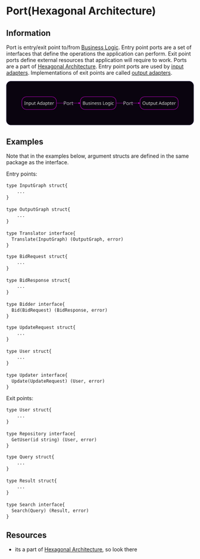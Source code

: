 # Port(Hexagonal Architecture)

## Information

Port is entry/exit point to/from [Business Logic](https://github.com/vimcki/design-principles/blob/master/Business%20Logic.md). Entry point ports are a set of interfaces that define the operations the application can perform. Exit point ports define external resources that application will require to work. Ports are a part of [Hexagonal Architecture](https://github.com/vimcki/design-principles/blob/master/Hexagonal%20Architecture.md). Entry point ports are used by [input adapters](https://github.com/vimcki/design-principles/blob/master/Adapter.md). Implementations of exit points are called [output adapters](https://github.com/vimcki/design-principles/blob/master/Adapter.md).

![Hexagonal Architecture](/images/hex.svg)

## Examples

Note that in the examples below, argument structs are defined in the same package as the interface.

Entry points:

```golang
type InputGraph struct{
	...
}

type OutputGraph struct{
	...
}

type Translator interface{
  Translate(InputGraph) (OutputGraph, error)
}
```

```golang
type BidRequest struct{
	...
}

type BidResponse struct{
	...
}

type Bidder interface{
  Bid(BidRequest) (BidResponse, error)
}
```

```golang
type UpdateRequest struct{
	...
}

type User struct{
	...
}

type Updater interface{
  Update(UpdateRequest) (User, error)
}
```

Exit points:

```golang
type User struct{
	...
}

type Repository interface{
  GetUser(id string) (User, error)
}
```

```golang
type Query struct{
	...
}

type Result struct{
	...
}

type Search interface{
  Search(Query) (Result, error)
}
```

## Resources

- its a part of [Hexagonal Architecture](https://github.com/vimcki/design-principles/blob/master/Hexagonal%20Architecture.md), so look there
